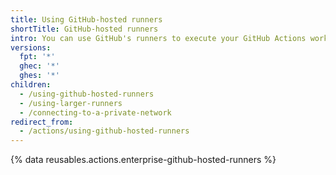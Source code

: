 ```yaml
---
title: Using GitHub-hosted runners
shortTitle: GitHub-hosted runners
intro: You can use GitHub's runners to execute your GitHub Actions workflows.
versions:
  fpt: '*'
  ghec: '*'
  ghes: '*'
children:
  - /using-github-hosted-runners
  - /using-larger-runners
  - /connecting-to-a-private-network
redirect_from:
  - /actions/using-github-hosted-runners
---
```


{% data reusables.actions.enterprise-github-hosted-runners %}
